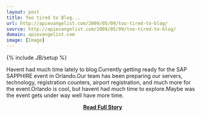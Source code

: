 ```yaml
---
layout: post
title: Too tired to Blog...
url: http://apievangelist.com/2009/05/09/too-tired-to-blog/
source: http://apievangelist.com/2009/05/09/too-tired-to-blog/
domain: apievangelist.com
image: [Image]
---
```

{% include JB/setup %}<p>Havent had much time lately to blog.Currently getting ready  for the SAP SAPPHIRE event in Orlando.Our team has been preparing our servers, technology, registration counters, airport registration, and much more for the event.Orlando is cool, but havent had much time to explore.Maybe was the event gets under way well have more time.</p>
<center><p><a href="http://apievangelist.com/2009/05/09/too-tired-to-blog/" style='padding:25px; font-sze:18px; font-weight: bold;'>Read Full Story</a></p></center>
